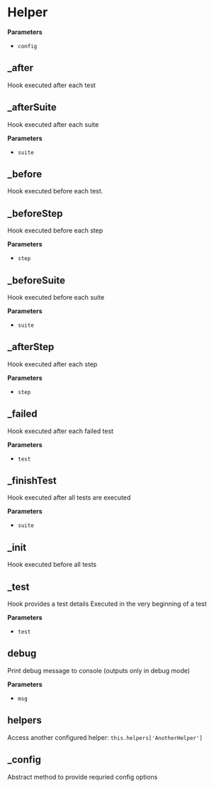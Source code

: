 # Helper

**Parameters**

-   `config`

## _after

Hook executed after each test

## _afterSuite

Hook executed after each suite

**Parameters**

-   `suite`

## _before

Hook executed before each test.

## _beforeStep

Hook executed before each step

**Parameters**

-   `step`

## _beforeSuite

Hook executed before each suite

**Parameters**

-   `suite`

## _afterStep

Hook executed after each step

**Parameters**

-   `step`

## _failed

Hook executed after each failed test

**Parameters**

-   `test`

## _finishTest

Hook executed after all tests are executed

**Parameters**

-   `suite`

## _init

Hook executed before all tests

## _test

Hook provides a test details
Executed in the very beginning of a test

**Parameters**

-   `test`

## debug

Print debug message to console (outputs only in debug mode)

**Parameters**

-   `msg`

## helpers

Access another configured helper: `this.helpers['AnotherHelper']`

## _config

Abstract method to provide requried config options
